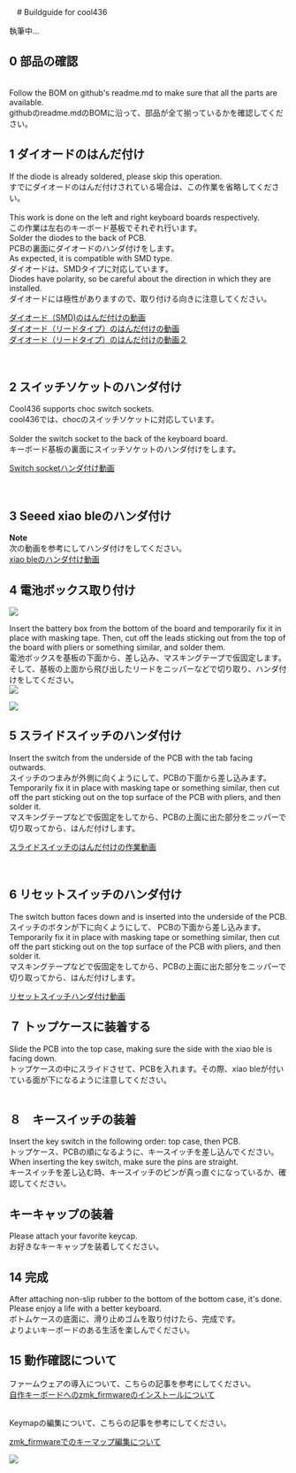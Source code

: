  　# Buildguide for cool436
<br>

執筆中...

## 0 部品の確認
<br>
Follow the BOM on github's readme.md to make sure that all the parts are available.
<br>
githubのreadme.mdのBOMに沿って、部品が全て揃っているかを確認してください。
<br>


## 1 ダイオードのはんだ付け

If the diode is already soldered, please skip this operation.
<br>
すでにダイオードのはんだ付けされている場合は、この作業を省略してください。
<br>
<br>
This work is done on the left and right keyboard boards respectively.
<br>
この作業は左右のキーボード基板でそれぞれ行います。
<br> 
Solder the diodes to the back of PCB.
<br>
PCBの裏面にダイオードのハンダ付けをします。
<br>
As expected, it is compatible with SMD type.
<br>
ダイオードは、SMDタイプに対応しています。
<br>
Diodes have polarity, so be careful about the direction in which they are installed.
<br>
ダイオードには極性がありますので、取り付ける向きに注意してください。
<br>

[ダイオード（SMD)のはんだ付けの動画](https://youtu.be/ODk16bd4XkA)
<br>
[ダイオード（リードタイプ）のはんだ付けの動画](https://youtu.be/lbAQkKzNawM)
<br>
[ダイオード（リードタイプ）のはんだ付けの動画２](https://youtu.be/3hWZjaBROL8)

<br>

## 2  スイッチソケットのハンダ付け

Cool436 supports choc switch sockets.
<br>
cool436では、chocのスイッチソケットに対応しています。
<br><br>
Solder the switch socket to the back of the keyboard board.
<br>
キーボード基板の裏面にスイッチソケットのハンダ付けをします。
<br>

[Switch socketハンダ付け動画](https://youtu.be/ZnbgaueMR4w?si=_JLjD--3HJJ5Pu7Q)


<br>

## 3 Seeed xiao bleのハンダ付け

<b>Note</b>
<br>
次の動画を参考にしてハンダ付けをしてください。
<br>
[xiao bleのハンダ付け動画](https://youtu.be/98yqLjzfdl4)



## 4  電池ボックス取り付け

![](img/img00010.jpg)

Insert the battery box from the bottom of the board and temporarily fix it in place with masking tape. Then, cut off the leads sticking out from the top of the board with pliers or something similar, and solder them.
<br>
電池ボックスを基板の下面から、差し込み、マスキングテープで仮固定します。そして、基板の上面から飛び出したリードをニッパーなどで切り取り、ハンダ付けをしてください。
<br>
![](img/img00012.jpg)

![](img/img00010.jpg)


## 5 スライドスイッチのハンダ付け

Insert the switch from the underside of the PCB with the tab facing outwards.
<br>
スイッチのつまみが外側に向くようにして、PCBの下面から差し込みます。
<br>
Temporarily fix it in place with masking tape or something similar, then cut off the part sticking out on the top surface of the PCB with pliers, and then solder it.
<br>
マスキングテープなどで仮固定をしてから、PCBの上面に出た部分をニッパーで切り取ってから、はんだ付けします。
<br>


[スライドスイッチのはんだ付けの作業動画](https://youtu.be/5nkRklibay4)

<br>

## 6 リセットスイッチのハンダ付け

The switch button faces down and is inserted into the underside of the PCB.
<br>
スイッチのボタンが下に向くようにして、 PCBの下面から差し込みます。
<br>
Temporarily fix it in place with masking tape or something similar, then cut off the part sticking out on the top surface of the PCB with pliers, and then solder it.
<br>
マスキングテープなどで仮固定をしてから、PCBの上面に出た部分をニッパーで切り取ってから、はんだ付けします。


[リセットスイッチハンダ付け動画](https://youtu.be/Pl24Exfh8b8)

## ７ トップケースに装着する

Slide the PCB into the top case, making sure the side with the xiao ble is facing down.
<br>
トップケースの中にスライドさせて、PCBを入れます。その際、xiao bleが付いている面が下になるように注意してください。
<br>
<br>

## ８　キースイッチの装着

Insert the key switch in the following order: top case, then PCB.
<br>
トップケース、PCBの順になるように、キースイッチを差し込んでください。
<br>
When inserting the key switch, make sure the pins are straight.
<br>
キースイッチを差し込む時、キースイッチのピンが真っ直ぐになっているか、確認してください。
<br>




##  キーキャップの装着

Please attach your favorite keycap.
<br>
お好きなキーキャップを装着してください。
<br>


## 14 完成

After attaching non-slip rubber to the bottom of the bottom case, it's done.
<br>
Please enjoy a life with a better keyboard.
<br>
ボトムケースの底面に、滑り止めゴムを取り付けたら、完成です。
<br>
よりよいキーボードのある生活を楽しんでください。
<br>

## 15 動作確認について

ファームウェアの導入について、こちらの記事を参考にしてください。
<br>
[自作キーボードへのzmk_firmwareのインストールについて](https://sizu.me/m_ki/posts/kvixkn2mec6a)

<br>
Keymapの編集について、こちらの記事を参考にしてください。

[zmk_firmwareでのキーマップ編集について](https://sizu.me/m_ki/posts/m3devs7be5km)


![](img/img00001.jpg)


